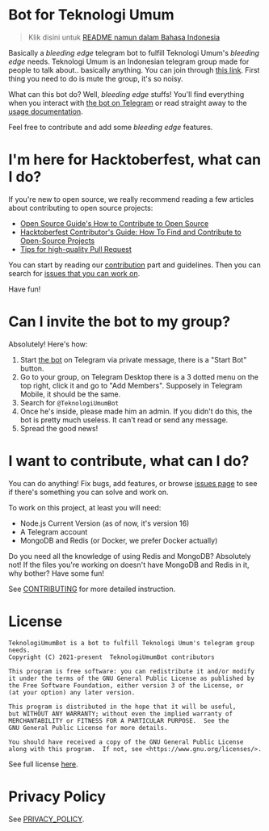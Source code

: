 # Bot for Teknologi Umum

> Klik disini untuk [README namun dalam Bahasa Indonesia](./README_id.md)

Basically a _bleeding edge_ telegram bot to fulfill Teknologi Umum's _bleeding edge_ needs. Teknologi Umum is an Indonesian telegram group made for people to talk about.. basically anything. You can join through [this link](https://t.me/teknologi_umum). First thing you need to do is mute the group, it's so noisy.

What can this bot do? Well, _bleeding edge_ stuffs! You'll find everything when you interact with [the bot on Telegram](https://t.me/TeknologiUmumBot) or read straight away to the [usage documentation](./docs/USAGE.md).

Feel free to contribute and add some _bleeding edge_ features.

# I'm here for Hacktoberfest, what can I do?

If you're new to open source, we really recommend reading a few articles about contributing to open source projects:

- [Open Source Guide's How to Contribute to Open Source](https://opensource.guide/how-to-contribute/)
- [Hacktoberfest Contributor's Guide: How To Find and Contribute to Open-Source Projects](https://www.digitalocean.com/community/tutorials/hacktoberfest-contributor-s-guide-how-to-find-and-contribute-to-open-source-projects)
- [Tips for high-quality Pull Request](https://twitter.com/sudo_navendu/status/1437456596473303042)

You can start by reading our [contribution](https://github.com/teknologi-umum/bot#i-want-to-contribute-what-can-i-do) part and guidelines. Then you can search for [issues that you can work on](https://github.com/teknologi-umum/bot/issues?q=is%3Aopen+is%3Aissue+label%3Ahacktoberfest).

Have fun!

# Can I invite the bot to my group?

Absolutely! Here's how:

1. Start [the bot](https://t.me/TeknologiUmumBot) on Telegram via private message, there is a "Start Bot" button.
2. Go to your group, on Telegram Desktop there is a 3 dotted menu on the top right, click it and go to "Add Members". Supposely in Telegram Mobile, it should be the same.
3. Search for `@TeknologiUmumBot`
4. Once he's inside, please made him an admin. If you didn't do this, the bot is pretty much useless. It can't read or send any message.
5. Spread the good news!

# I want to contribute, what can I do?

You can do anything! Fix bugs, add features, or browse [issues page](https://github.com/teknologi-umum/bot/issues) to see if there's something you can solve and work on.

To work on this project, at least you will need:

- Node.js Current Version (as of now, it's version 16)
- A Telegram account
- MongoDB and Redis (or Docker, we prefer Docker actually)

Do you need all the knowledge of using Redis and MongoDB? Absolutely not! If the files you're working on doesn't have MongoDB and Redis in it, why bother? Have some fun!

See [CONTRIBUTING](./CONTRIBUTING.md) for more detailed instruction.

# License

```
TeknologiUmumBot is a bot to fulfill Teknologi Umum's telegram group needs.
Copyright (C) 2021-present  TeknologiUmumBot contributors

This program is free software: you can redistribute it and/or modify
it under the terms of the GNU General Public License as published by
the Free Software Foundation, either version 3 of the License, or
(at your option) any later version.

This program is distributed in the hope that it will be useful,
but WITHOUT ANY WARRANTY; without even the implied warranty of
MERCHANTABILITY or FITNESS FOR A PARTICULAR PURPOSE.  See the
GNU General Public License for more details.

You should have received a copy of the GNU General Public License
along with this program.  If not, see <https://www.gnu.org/licenses/>.
```

See full license [here](./LICENSE).

# Privacy Policy

See [PRIVACY_POLICY](./docs/PRIVACY_POLICY.md).
